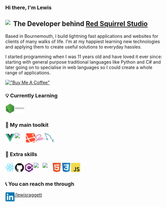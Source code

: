 ### Hi there, I'm Lewis  
## <img width="25" align="left" src="http://lewisraggett.winchesterdigital.co.uk/img/logo.png"> The Developer behind [Red Squirrel Studio](https://redsquirrel.studio)
Based in Bournemouth, I build lightning fast applications and websites for clients of many walks of life. I'm at my happiest learning new technologies and applying them to create useful solutions to everyday hassles.

I started programming when I was 11 years old and have loved it ever since: starting with general purpose traditional languages like Python and C# and later going on to specialise in web languages so I could create a whole range of applications.

[!["Buy Me A Coffee"](https://www.buymeacoffee.com/assets/img/custom_images/orange_img.png)](https://www.buymeacoffee.com/redsquirrelstudio)

### 💡 Currently Learning
<img width="30" align="left" src="https://raw.githubusercontent.com/devicons/devicon/master/icons/nodejs/nodejs-original.svg">
<img width="30" align="left" src="https://raw.githubusercontent.com/devicons/devicon/master/icons/express/express-original-wordmark.svg">
<br><br>

### 🧰 My main toolkit 
  
<img width="30" align="left" src="https://raw.githubusercontent.com/devicons/devicon/master/icons/vuejs/vuejs-original.svg">
<img width="35" align="left" src="https://d33wubrfki0l68.cloudfront.net/6ff34ec8760318b99888ee4b75d1e265170a84b9/6479c/logos/nuxt.svg">
<img width="30" align="left" src="https://raw.githubusercontent.com/devicons/devicon/master/icons/laravel/laravel-plain.svg">
<img width="30" align="left" src="https://raw.githubusercontent.com/devicons/devicon/master/icons/sass/sass-original.svg">
<img width="30" align="left" src="https://raw.githubusercontent.com/devicons/devicon/master/icons/mysql/mysql-original.svg"><br><br>
  
### 🔧 Extra skills  
  
<img width="30" align="left" src="https://raw.githubusercontent.com/devicons/devicon/master/icons/react/react-original.svg">
<img width="30" align="left" src="https://raw.githubusercontent.com/devicons/devicon/master/icons/github/github-original.svg">
<img width="30" align="left" src="https://raw.githubusercontent.com/devicons/devicon/master/icons/csharp/csharp-original.svg">
<img width="28" align="left" src="https://firebase.google.com/downloads/brand-guidelines/SVG/logo-vertical.svg">
<img width="30" align="left" src="https://seeklogo.com/images/T/tailwind-css-logo-5AD4175897-seeklogo.com.png">
<img width="30" align="left" src="https://raw.githubusercontent.com/devicons/devicon/master/icons/html5/html5-original.svg">
<img width="30" align="left" src="https://raw.githubusercontent.com/devicons/devicon/master/icons/css3/css3-original.svg">
<img width="30" align="left" src="https://raw.githubusercontent.com/devicons/devicon/master/icons/javascript/javascript-original.svg"><br><br>


### 📞 You can reach me through

[<img width="30" align="left" src="https://raw.githubusercontent.com/devicons/devicon/master/icons/linkedin/linkedin-original.svg"> /lewisraggett](https://www.linkedin.com/in/lewisraggett/)  <br><br>
